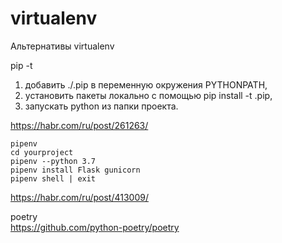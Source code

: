 virtualenv
==========

Альтернативы virtualenv

pip -t
1. добавить ./.pip в переменную окружения PYTHONPATH,
2. установить пакеты локально с помощью pip install -t .pip,
3. запускать python из папки проекта.

https://habr.com/ru/post/261263/

```
pipenv
cd yourproject
pipenv --python 3.7
pipenv install Flask gunicorn
pipenv shell | exit
```


https://habr.com/ru/post/413009/

poetry  
https://github.com/python-poetry/poetry